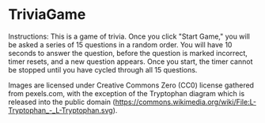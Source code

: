 # TriviaGame

Instructions: This is a game of trivia. Once you click "Start Game," you will be asked a series of 15 questions in a random order. You will have 10 seconds to answer the question, before the question is marked incorrect, timer resets, and a new question appears. Once you start, the timer cannot be stopped until you have cycled through all 15 questions.

Images are licensed under Creative Commons Zero (CC0) license gathered from pexels.com, with the exception of the Tryptophan diagram which is released into the public domain (https://commons.wikimedia.org/wiki/File:L-Tryptophan_-_L-Tryptophan.svg).